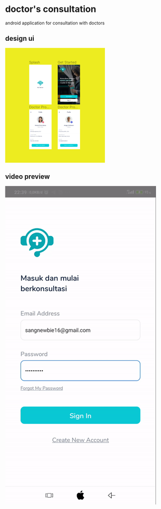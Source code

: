 # doctor's consultation
android application for consultation with doctors
## design ui
![doctor's consultation](https://github.com/putu-eka-mulyana/reactNative_doctor-sConsultation/blob/master/imagereadme.png?raw=true)
## video preview
![](https://github.com/putu-eka-mulyana/reactNative_doctor-sConsultation/blob/master/readme.gif?raw=true)

